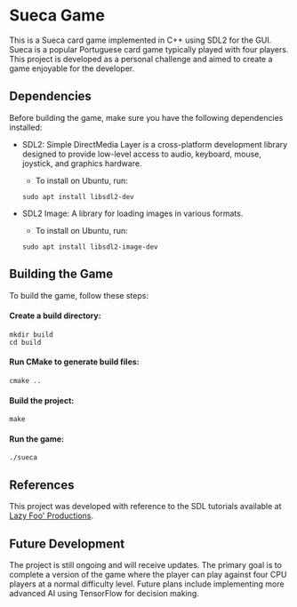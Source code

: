 # Sueca Game
This is a Sueca card game implemented in C++ using SDL2 for the GUI. Sueca is a popular Portuguese card game typically played with four players. This project is developed as a personal challenge and aimed to create a game enjoyable for the developer.

## Dependencies

Before building the game, make sure you have the following dependencies installed:

* SDL2: Simple DirectMedia Layer is a cross-platform development library designed to provide low-level access to audio, keyboard, mouse, joystick, and graphics hardware.
  * To install on Ubuntu, run:
  ```
  sudo apt install libsdl2-dev
  ```

* SDL2 Image: A library for loading images in various formats.
    * To install on Ubuntu, run:
    ```
    sudo apt install libsdl2-image-dev
    ```


## Building the Game
To build the game, follow these steps:

#### Create a build directory:

```
mkdir build
cd build
```

#### Run CMake to generate build files:

```
cmake ..
```

#### Build the project:

```
make
```

#### Run the game:

```
./sueca
```
## References
This project was developed with reference to the SDL tutorials available at [Lazy Foo' Productions](https://lazyfoo.net/tutorials/SDL/).

## Future Development
The project is still ongoing and will receive updates. The primary goal is to complete a version of the game where the player can play against four CPU players at a normal difficulty level. Future plans include implementing more advanced AI using TensorFlow for decision making.